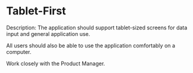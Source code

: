 # Tablet-First

Description: The application should support tablet-sized screens for data input and general application use.

All users should also be able to use the application comfortably on a computer.

Work closely with the Product Manager.